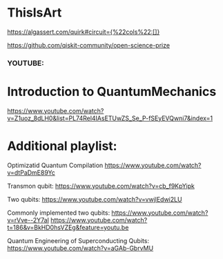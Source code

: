 # ThisIsArt

https://algassert.com/quirk#circuit={%22cols%22:[]}

https://github.com/qiskit-community/open-science-prize

### YOUTUBE:

# Introduction to QuantumMechanics
https://www.youtube.com/watch?v=Z1uoz_8dLH0&list=PL74Rel4IAsETUwZS_Se_P-fSEyEVQwni7&index=1

# Additional playlist:

Optimizatid Quantum Compilation
https://www.youtube.com/watch?v=dtPaDmE89Yc

Transmon qubit:
https://www.youtube.com/watch?v=cb_f9KpYipk

Two qubits:
https://www.youtube.com/watch?v=vwjlEdwi2LU

Commonly implemented two qubits:
https://www.youtube.com/watch?v=rVve--2Y7aI
https://www.youtube.com/watch?t=186&v=BkHD0hsVZEg&feature=youtu.be

Quantum Engineering of Superconducting Qubits:
https://www.youtube.com/watch?v=aGAb-GbrvMU
